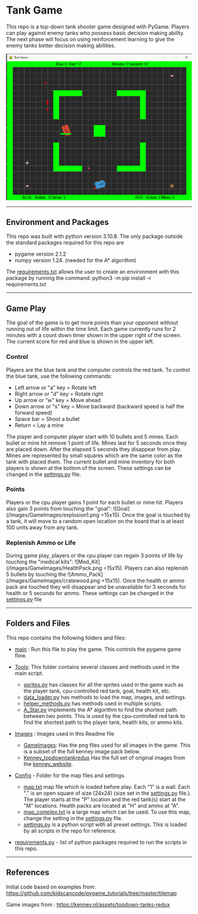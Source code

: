 # Tank Game

This repo is a top-down tank shooter game designed with PyGame. Players can play against enemy tanks who possess basic decision making ability. The next phase will focus on using reinforcement learning to give the enemy tanks better decision making abilities.

![Main_Scree](/Images/README_images/Main_Screen.PNG)

---

## Environment and Packages

This repo was built with python version 3.10.8. The only package outside the standard packages required for this repo are 
* pygame version 2.1.2 
* numpy version 1.24. (needed for the A* algorithm)

The [requirements.txt](requirements.txt) allows the user to create an environment with this package by running the command: python3 -m pip install -r requirements.txt

---

## Game Play

The goal of the game is to get more points than your opponent without running out of life within the time limit. Each game currently runs for 2 minutes with a count down timer shown in the upper right of the screen. The current score for red and blue is shown in the upper left. 

### Control

Players are the blue tank and the computer controls the red tank. To control the blue tank, use the following commands:

* Left arrow or "a" key = Rotate left
* Right arrow or "d" key = Rotate right
* Up arrow or "w" key = Move ahead
* Down arrow or "s" key = Move backward (backward speed is half the forward speed)
* Space bar = Shoot a bullet
* Return = Lay a mine

The player and computer player start with 10 bullets and 5 mines. Each bullet or mine hit remove 1 point of life.  Mines last for 5 seconds once they are placed down. After the elapsed 5 seconds they disappear from play. Mines are represented by small squares which are the same color as the tank with placed them. The current bullet and mine inventory for both players is shown at the bottom of the screen. These settings can be changed in the [settings.py](Config/settings.py) file.

### Points

Players or the cpu player gains 1 point for each bullet or mine hit. Players also gain 3 points from touching the "goal": ![Goal](/Images/GameImages/explosion1.png =15x15). Once the goal is touched by a tank, it will move to a random open location on the board that is at least 100 units away from any tank.

### Replenish Ammo or Life

During game play, players or the cpu player can regain 3 points of life by touching the "medical kits": ![Med_Kit](/Images/GameImages/HealthPack.png =15x15). Players can also replenish 5 bullets by touching the ![Ammo_Pack](/Images/GameImages/cratewood.png =15x15). Once the health or ammo pack are touched they will disappear and be unavailable for 3 seconds for health or 5 seconds for ammo. These settings can be changed in the [settings.py](Config/settings.py) file

---
## Folders and Files

This repo contains the following folders and files:

* [main](main.py) : Run this file to play the game. This controls the pygame game flow.

* [Tools](Tools): This folder contains several classes and methods used in the main script.
  * [sprites.py](Tools/sprites.py) has classes for all the sprites used in the game such as the player tank, cpu-controlled red tank, goal, health kit, etc. 
  * [data_loader.py](Tools/data_loader.py) has methods to load the map, images, and settings.
  * [helper_methods.py](Tools/helper_methods.py) has methods used in multiple scripts.
  * [A_Star.py](Tools/A_Star.py) implements the A* algorithm to find the shortest path between two points. This is used by the cpu-controlled red tank to find the shortest path to the player tank, health kits, or ammo kits.

* [Images](Images) : Images used in this Readme file
   * [GameImages](Images/GameImages/): Has the png files used for all images in the game. This is a subset of the full kenney image pack below.
   * [Kenney_topdowntankredux](Images/kenney_topdowntanksredux/) Has the full set of original images from the [kenney_website](https://www.kenney.nl/assets).

* [Config](Config) - Folder for the map files and settings.
  * [map.txt](Config/map.txtmap.txt) map file which is loaded before play. Each "1" is a wall. Each "." is an open square of size (24x24) (size set in the [settings.py](settings.py) file.). The player starts at the "P" location and the red tank(s) start at the "M" locations. Health packs are located at "H" and ammo at "A".
  * [map_complex.txt](Config/map_complex.txt) is a large map which can be used. To use this map, change the setting in the [settings.py](settings.py) file.
  * [settings.py](settings.py) is a python script with all preset settings. This is loaded by all scripts in the repo for reference.

* [requirements.py](requirements.py) - list of python packages required to run the scripts in this repo.

---
## References

Initial code based on examples from: https://github.com/kidscancode/pygame_tutorials/tree/master/tilemap

Game images from : https://kenney.nl/assets/topdown-tanks-redux